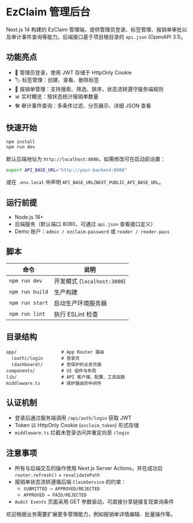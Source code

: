 # EzClaim 管理后台

Next.js 14 构建的 EzClaim 管理端，提供管理员登录、标签管理、报销单审批以及审计事件查询等能力。后端接口基于项目根目录的 `api.json` (OpenAPI 3.1)。

## 功能亮点

- 🔐 管理员登录，使用 JWT 存储于 HttpOnly Cookie
- 🏷️ 标签管理：创建、查看、删除标签
- 💼 报销单管理：支持搜索、筛选、排序，状态流转遵守服务端规则
- 📊 实时概览：按状态统计报销单数量
- 🛠️ 审计事件查询：多条件过滤、分页展示、详细 JSON 查看

## 快速开始

```bash
npm install
npm run dev
```

默认后端地址为 `http://localhost:8080`，如需修改可在启动前设置：

```bash
export API_BASE_URL="http://your-backend:8080"
```

或在 `.env.local` 中声明 `API_BASE_URL`/`NEXT_PUBLIC_API_BASE_URL`。

## 运行前提

- Node.js 18+
- 后端服务（默认端口 8080，可通过 `api.json` 查看接口定义）
- Demo 账户：`admin / ezclaim-password` 或 `reader / reader-pass`

## 脚本

| 命令         | 说明                 |
| ------------ | -------------------- |
| `npm run dev`   | 开发模式 (`localhost:3000`) |
| `npm run build` | 生产构建            |
| `npm run start` | 启动生产环境服务器  |
| `npm run lint`  | 执行 ESLint 检查    |

## 目录结构

```
app/                 # App Router 路由
  (auth)/login       # 登录页
  (dashboard)/       # 受保护的业务页面
components/          # UI 组件与布局
lib/                 # API 客户端、配置、工具函数
middleware.ts        # 保护路由的中间件
```

## 认证机制

- 登录后通过服务端调用 `/api/auth/login` 获取 JWT
- Token 以 HttpOnly Cookie (`ezclaim_token`) 形式存储
- `middleware.ts` 拦截未登录访问并重定向至 `/login`

## 注意事项

- 所有与后端交互的操作使用 Next.js Server Actions，并在成功后 `router.refresh()` + `revalidatePath`
- 报销单状态流转遵循后端 `ClaimService` 的约束：
  - `SUBMITTED → APPROVED/REJECTED`
  - `APPROVED → PAID/REJECTED`
- `Audit Events` 页面采用 GET 参数驱动，可直接分享链接复现查询条件

欢迎根据业务需要扩展更多管理能力，例如报销单详情编辑、批量操作等。
